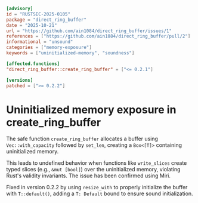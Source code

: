 ```toml
[advisory]
id = "RUSTSEC-2025-0105"
package = "direct_ring_buffer"
date = "2025-10-21"
url = "https://github.com/ain1084/direct_ring_buffer/issues/1"
references = ["https://github.com/ain1084/direct_ring_buffer/pull/2"]
informational = "unsound"
categories = ["memory-exposure"]
keywords = ["uninitialized-memory", "soundness"]

[affected.functions]
"direct_ring_buffer::create_ring_buffer" = ["<= 0.2.1"]

[versions]
patched = [">= 0.2.2"]
```

# Uninitialized memory exposure in create_ring_buffer

The safe function `create_ring_buffer` allocates a buffer using `Vec::with_capacity` followed by `set_len`, creating a `Box<[T]>` containing uninitialized memory.

This leads to undefined behavior when functions like `write_slices` create typed slices (e.g., `&mut [bool]`) over the uninitialized memory, violating Rust's validity invariants. The issue has been confirmed using Miri.

Fixed in version 0.2.2 by using `resize_with` to properly initialize the buffer with `T::default()`, adding a `T: Default` bound to ensure sound initialization.
